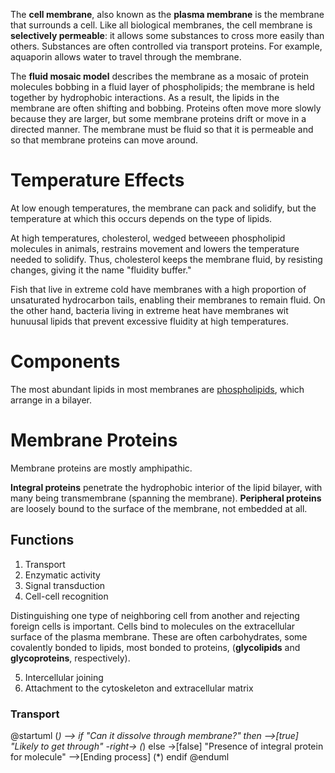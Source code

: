 The **cell membrane**, also known as the **plasma membrane** is the membrane that surrounds a cell. Like all biological membranes, the cell membrane is **selectively permeable**: it allows some substances to cross more easily than others. Substances are often controlled via transport proteins. For example, aquaporin allows water to travel through the membrane.

The **fluid mosaic model** describes the membrane as a mosaic of protein molecules bobbing in a fluid layer of phospholipids; the membrane is held together by hydrophobic interactions. As a result, the lipids in the membrane are often shifting and bobbing. Proteins often move more slowly because they are larger, but some membrane proteins drift or move in a directed manner. The membrane must be fluid so that it is permeable and so that membrane proteins can move around. 

# Temperature Effects

At low enough temperatures, the membrane can pack and solidify, but the temperature at which this occurs depends on the type of lipids.

At high temperatures, cholesterol, wedged betweeen phospholipid molecules in animals, restrains movement and lowers the temperature needed to solidify. Thus, cholesterol keeps the membrane fluid, by resisting changes, giving it the name "fluidity buffer."

Fish that live in extreme cold have membranes with a high proportion of unsaturated hydrocarbon tails, enabling their membranes to remain fluid. On the other hand, bacteria living in extreme heat have membranes wit hunuusal lipids that prevent excessive fluidity at high temperatures.


# Components

The most abundant lipids in most membranes are [phospholipids](../Macromolecules/Lipids/Phospholipids), which arrange in a bilayer.



# Membrane Proteins

Membrane proteins are mostly amphipathic.

**Integral proteins** penetrate the hydrophobic interior of the lipid bilayer, with many being transmembrane (spanning the membrane). **Peripheral proteins** are loosely bound to the surface of the membrane, not embedded at all.

## Functions

1. Transport
2. Enzymatic activity
3. Signal transduction
4. Cell-cell recognition

Distinguishing one type of neighboring cell from another and rejecting foreign cells is important. Cells bind to molecules on the extracellular surface of the plasma membrane. These are often carbohydrates, some covalently bonded to lipids, most bonded to proteins, (**glycolipids** and **glycoproteins**, respectively).

5. Intercellular joining
6. Attachment to the cytoskeleton and extracellular matrix

### Transport

@startuml
(*) --> if "Can it dissolve through membrane?" then
  -->[true] "Likely to get through"
  -right-> (*)
else
  ->[false] "Presence of integral protein for molecule"
  -->[Ending process] (*)
endif
@enduml